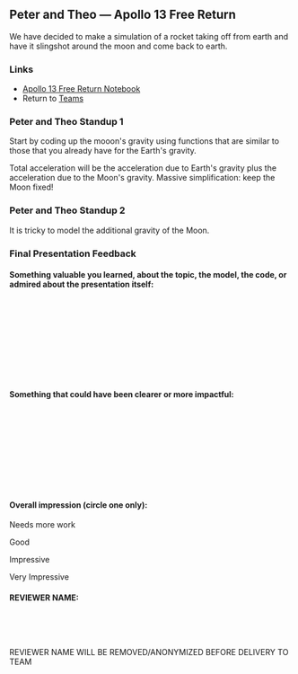 ## Peter and Theo &mdash; Apollo 13 Free Return

We have decided to make a simulation of a rocket taking off from earth and have it slingshot around the moon and come back to earth.

### Links

* [Apollo 13 Free Return Notebook](./apollo_13_free_return.ipynb)
* Return to [Teams](../teams.md)

### Peter and Theo Standup 1

Start by coding up the mooon's gravity using functions that are similar to those that you already have for the Earth's gravity.

Total acceleration will be the acceleration due to Earth's gravity plus the acceleration due to the Moon's gravity.
Massive simplification: keep the Moon fixed!

### Peter and Theo Standup 2

It is tricky to model the additional gravity of the Moon.

### Final Presentation Feedback

#### Something  valuable you learned, about the topic, the model, the code, or admired about the presentation itself:

&nbsp;

&nbsp;

&nbsp;

&nbsp;

&nbsp;

#### Something that could have been clearer or more impactful:

&nbsp;

&nbsp;

&nbsp;

&nbsp;

&nbsp;

#### Overall impression (circle one only):

Needs more work

Good

Impressive

Very Impressive

#### REVIEWER NAME:

&nbsp;

&nbsp;

REVIEWER NAME WILL BE REMOVED/ANONYMIZED BEFORE DELIVERY TO TEAM
